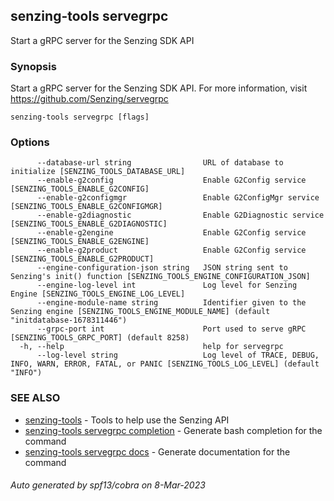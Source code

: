 ## senzing-tools servegrpc

Start a gRPC server for the Senzing SDK API

### Synopsis


Start a gRPC server for the Senzing SDK API.
For more information, visit https://github.com/Senzing/servegrpc
	

```
senzing-tools servegrpc [flags]
```

### Options

```
      --database-url string                URL of database to initialize [SENZING_TOOLS_DATABASE_URL]
      --enable-g2config                    Enable G2Config service [SENZING_TOOLS_ENABLE_G2CONFIG]
      --enable-g2configmgr                 Enable G2ConfigMgr service [SENZING_TOOLS_ENABLE_G2CONFIGMGR]
      --enable-g2diagnostic                Enable G2Diagnostic service [SENZING_TOOLS_ENABLE_G2DIAGNOSTIC]
      --enable-g2engine                    Enable G2Config service [SENZING_TOOLS_ENABLE_G2ENGINE]
      --enable-g2product                   Enable G2Config service [SENZING_TOOLS_ENABLE_G2PRODUCT]
      --engine-configuration-json string   JSON string sent to Senzing's init() function [SENZING_TOOLS_ENGINE_CONFIGURATION_JSON]
      --engine-log-level int               Log level for Senzing Engine [SENZING_TOOLS_ENGINE_LOG_LEVEL]
      --engine-module-name string          Identifier given to the Senzing engine [SENZING_TOOLS_ENGINE_MODULE_NAME] (default "initdatabase-1678311446")
      --grpc-port int                      Port used to serve gRPC [SENZING_TOOLS_GRPC_PORT] (default 8258)
  -h, --help                               help for servegrpc
      --log-level string                   Log level of TRACE, DEBUG, INFO, WARN, ERROR, FATAL, or PANIC [SENZING_TOOLS_LOG_LEVEL] (default "INFO")
```

### SEE ALSO

* [senzing-tools](senzing-tools.md)	 - Tools to help use the Senzing API
* [senzing-tools servegrpc completion](senzing-tools_servegrpc_completion.md)	 - Generate bash completion for the command
* [senzing-tools servegrpc docs](senzing-tools_servegrpc_docs.md)	 - Generate documentation for the command

###### Auto generated by spf13/cobra on 8-Mar-2023
